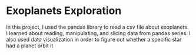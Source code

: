 # Exoplanets Exploration

In this project, I used the pandas library to read a csv file about exoplanets.
<br/>
I learned about reading, manipulating, and slicing data from pandas series. I also used
data visualization in order to figure out whether a specific star had a planet orbit it
